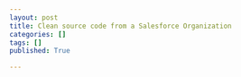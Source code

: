 ```yaml
---
layout: post 
title: Clean source code from a Salesforce Organization
categories: []
tags: []
published: True

---
```



